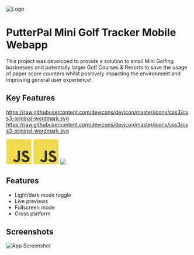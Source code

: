 
![Logo](https://i.imgur.com/4h4nFDP.png)


# PutterPal Mini Golf Tracker Mobile Webapp

This project was developed to provide a solution to small Mini Golfing businesses and potentially larger Golf Courses & Resorts to save the usage of paper score counters whilst positively impacting the environment and improving general user experience!



## Key Features


https://raw.githubusercontent.com/devicons/devicon/master/icons/css3/css3-original-wordmark.svg
https://raw.githubusercontent.com/devicons/devicon/master/icons/css3/css3-original-wordmark.svg

<p float="left">
  <img src="https://raw.githubusercontent.com/devicons/devicon/master/icons/javascript/javascript-original.svg" width="70" />
  <img src="https://raw.githubusercontent.com/devicons/devicon/master/icons/javascript/javascript-original.svg" width="70" /> 
  <img src="/img3.png" width="100" />
</p>

## Features

- Light/dark mode toggle
- Live previews
- Fullscreen mode
- Cross platform


## Screenshots

![App Screenshot](https://via.placeholder.com/468x300?text=App+Screenshot+Here)
